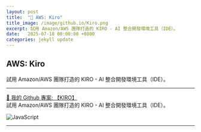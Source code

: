 ```yaml
---
layout: post
title:  "🔗 AWS: Kiro"
title_image: /image/github.io/Kiro.png
excerpt: 試用 Amazon/AWS 團隊打造的 KIRO - AI 整合開發環境工具（IDE）。
date:   2025-07-18 00:00:00 +0800
categories: jekyll update
---
```


## AWS: Kiro
試用 Amazon/AWS 團隊打造的 KIRO - AI 整合開發環境工具（IDE）。

---

[🔗 我的 Github 專案: 【KIRO】](https://github.com/chiisen/KIRO)  
試用 Amazon/AWS 團隊打造的 KIRO - AI 整合開發環境工具（IDE）。
  
<!-- Icon 圖片網址可以參考: https://github.com/Ileriayo/markdown-badges -->
![JavaScript](https://img.shields.io/badge/javascript-%23323330.svg?style=for-the-badge&logo=javascript&logoColor=%23F7DF1E)

---